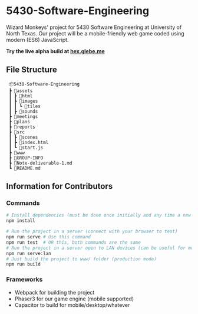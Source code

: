 # 5430-Software-Engineering
Wizard Monkeys' project for 5430 Software Engineering at University of North Texas. Our project will be a
mobile-friendly web game coded using modern (ES6) JavaScript.

**Try the live alpha build at [hex.glebe.me](http://hex.glebe.me)**

## File Structure
```
 📦5430-Software-Engineering
 ┣ 📂assets
 ┃ ┣ 📂html
 ┃ ┣ 📂images
 ┃ ┃ ┗ 📂tiles
 ┃ ┣ 📂sounds
 ┣ 📂meetings
 ┣ 📂plans
 ┣ 📂reports
 ┣ 📂src
 ┃ ┣ 📂scenes
 ┃ ┣ 📜index.html
 ┃ ┗ 📜start.js
 ┣ 📂www
 ┣ 📜GROUP-INFO
 ┣ 📜Note-deliverable-1.md
 ┗ 📜README.md
 ```

## Information for Contributors
### Commands
```sh
# Install dependencies (must be done once initially and any time a new dependency is added to project)
npm install

# Run the project in a server (connect with your browser to test)
npm run serve # Use this command
npm run test  # OR this, both commands are the same
# Run the project in a server open to LAN devices (can be useful for mobile testing)
npm run serve:lan
# Just build the project to www/ folder (production mode)
npm run build
```

### Frameworks
- Webpack for building the project
- Phaser3 for our game engine (mobile supported)
- Capacitor to build for mobile/desktop/whatever
